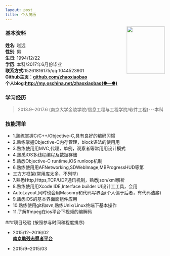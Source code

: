 ```yaml
---
layout: post
title: 个人简历
---                          
```

<img src="https://avatars1.githubusercontent.com/u/8780716?v=3&s=460" align ="right" style="width:120px;height:150px;"/>               

### 基本资料                              
**姓名**: 赵远               
**性别**: 男               
**生日**: 1994/12/22               
**学历**: 本科/2017年6月份毕业            
**联系方式**:15261816175/qq:1044523901            
**Github主页**：<strong><a href="https://github.com/zhaoxiaobao" target="_blank">github.com/zhaoxiaobao</a></strong>                    
**个人blog**:<strong><a href="http://my.oschina.net/zhaoxiaobao" target="_blank">http://my.oschina.net/zhaoxiaobao(●—●)</a></strong>

### 学习经历     

>2013.9~2017.6 (南京大学金陵学院/信息工程与工程学院/软件工程)---本科     

### 技能清单       
- 1.熟练掌握C/C++/Objective-C,具有良好的编码习惯
- 2.熟练掌握Objective-C内存管理，block语法的使⽤用
- 3.熟练使⽤用MVC,代理，单例，观察者等常⽤用设计模式
- 4.熟悉iOS多线程编程及数据存储
- 5.熟悉Objective-C runtime,iOS runloop机制
- 6.熟练使⽤用AFNetworking,SDWebImage,MBProgressHUD等第
- 三⽅方框架(常用库太多，不列举)
- 7.熟悉Http,Https,TCP/UDP通讯机制，熟悉json/xml解析
- 8.熟练使⽤用Xcode IDE,Interface builder UI设计⼯工具，会用
- AutoLayout,同时也会用Masonry和代码写界面(个人偏于后者，有代码洁癖)
- 9.熟悉iOS的基本界⾯面组件应⽤
- 10.熟练使用git和svn,熟练Unix/Linux终端下基本操作  
- 11.了解ffmpeg在ios平台下视频的编解码       

###项目经验       (按照参与时间和程度排序)  

-  2015/12~2016/02   
[**南京助残志愿者平台**](/njzc/app-njzc.html)         

-  2015/9~2015/03            



